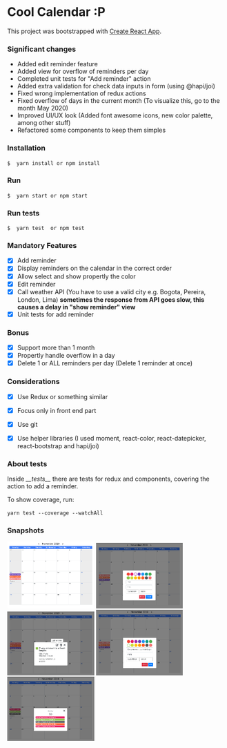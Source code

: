 # Cool Calendar :P

This project was bootstrapped with [Create React App](https://github.com/facebook/create-react-app).

### Significant changes
- Added edit reminder feature
- Added view for overflow of reminders per day
- Completed unit tests for "Add reminder" action
- Added extra validation for check data inputs in form (using @hapi/joi)
- Fixed wrong implementation of redux actions
- Fixed overflow of days in the current month (To visualize this, go to the month May 2020)
- Improved UI/UX look (Added font awesome icons, new color palette, among other stuff)
- Refactored some components to keep them simples

### Installation
```
$  yarn install or npm install
```

### Run
```
$  yarn start or npm start
```

### Run tests
```
$  yarn test  or npm test
```

### Mandatory Features
- [x] Add reminder
- [x] Display reminders on the calendar in the correct order
- [x] Allow select and show propertly the color
- [x] Edit reminder
- [x] Call weather API (You have to use a valid city e.g. Bogota, Pereira, London, Lima) **sometimes the response from API goes slow, this causes a delay in "show reminder" view**
- [X] Unit tests for add reminder

### Bonus
- [x] Support more than 1 month
- [x] Propertly handle overflow in a day
- [x] Delete 1 or ALL reminders per day (Delete 1 reminder at once)

### Considerations
- [x] Use Redux or something similar
- [x] Focus only in front end part
- [x] Use git
- [x] Use helper libraries (I used moment, react-color, react-datepicker, react-bootstrap and hapi/joi)


### About tests
Inside *\_\_tests\_\_* there are tests for redux and components, covering the action to add a reminder.

To show coverage, run:

```
yarn test --coverage --watchAll
```

### Snapshots

<img src="/docs/images/1.png" width="40%">
<img src="/docs/images/2.png" width="40%">
<img src="/docs/images/3.png" width="40%">
<img src="/docs/images/4.png" width="40%">
<img src="/docs/images/5.png" width="40%">

